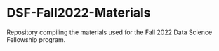 # DSF-Fall2022-Materials
Repository compiling the materials used for the Fall 2022 Data Science Fellowship program. 
